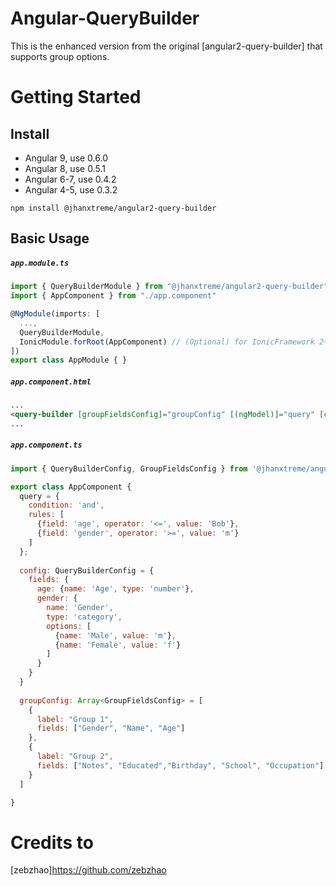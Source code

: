 # Angular-QueryBuilder
This is the enhanced version from the original [angular2-query-builder] that supports group options.

# Getting Started

## Install

- Angular 9, use 0.6.0
- Angular 8, use 0.5.1
- Angular 6-7, use 0.4.2
- Angular 4-5, use 0.3.2

`npm install @jhanxtreme/angular2-query-builder`

## Basic Usage

##### `app.module.ts`
```javascript
import { QueryBuilderModule } from "@jhanxtreme/angular2-query-builder";
import { AppComponent } from "./app.component"

@NgModule(imports: [
  ...,
  QueryBuilderModule,
  IonicModule.forRoot(AppComponent) // (Optional) for IonicFramework 2+
])
export class AppModule { }
```

##### `app.component.html`
```html
...
<query-builder [groupFieldsConfig]="groupConfig" [(ngModel)]="query" [config]="config"></query-builder>
...
```
##### `app.component.ts`
```javascript
import { QueryBuilderConfig, GroupFieldsConfig } from '@jhanxtreme/angular2-query-builder';

export class AppComponent {
  query = {
    condition: 'and',
    rules: [
      {field: 'age', operator: '<=', value: 'Bob'},
      {field: 'gender', operator: '>=', value: 'm'}
    ]
  };
  
  config: QueryBuilderConfig = {
    fields: {
      age: {name: 'Age', type: 'number'},
      gender: {
        name: 'Gender',
        type: 'category',
        options: [
          {name: 'Male', value: 'm'},
          {name: 'Female', value: 'f'}
        ]
      }
    }
  }
  
  groupConfig: Array<GroupFieldsConfig> = [
    {
      label: "Group 1",
      fields: ["Gender", "Name", "Age"]
    },
    {
      label: "Group 2",
      fields: ["Notes", "Educated","Birthday", "School", "Occupation"]
    }
  ]

}
```

# Credits to
[zebzhao]https://github.com/zebzhao
